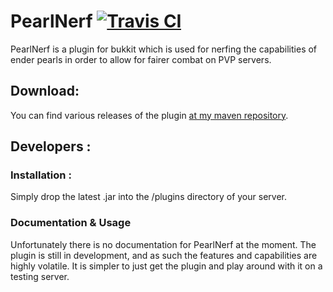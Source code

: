 PearlNerf [![Travis CI](https://secure.travis-ci.org/Indiv0/pearl-nerf.png)](http://travis-ci.org/#!/Indiv0/pearl-nerf)
=============

PearlNerf is a plugin for bukkit which is used for nerfing the capabilities of ender pearls in order to allow for fairer combat on PVP servers.

Download:
--------------------

You can find various releases of the plugin [at my maven repository](https://github.com/Indiv0/indiv0-mvn-repo/tree/master/snapshots/com/github/indiv0/).

Developers :
--------------------

### Installation :

Simply drop the latest .jar into the /plugins directory of your server.

### Documentation & Usage

Unfortunately there is no documentation for PearlNerf at the moment. The plugin is still in development, and as such the features and capabilities are highly volatile. It is simpler to just get the plugin and play around with it on a testing server.
